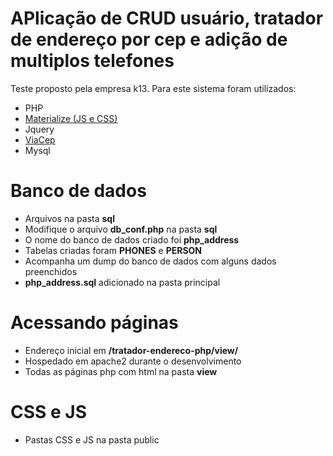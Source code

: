 # APlicação de CRUD usuário, tratador de endereço por cep e adição de multiplos telefones
Teste proposto pela empresa k13. Para este sistema foram utilizados:
* PHP
* [Materialize (JS e CSS)](https://materializecss.com)
* Jquery
* [ViaCep](https://viacep.com.br/)
* Mysql

# Banco de dados
+ Arquivos na pasta **sql**
+ Modifique o arquivo **db_conf.php** na pasta **sql**
+ O nome do banco de dados criado foi **php_address**
+ Tabelas criadas foram **PHONES** e **PERSON**
+ Acompanha um dump do banco de dados com alguns dados preenchidos
+ **php_address.sql** adicionado na pasta principal

# Acessando páginas
+ Endereço inicial em __/tratador-endereco-php/view/__
+ Hospedado em apache2 durante o desenvolvimento
+ Todas as páginas php com html na pasta **view**

# CSS e JS
+ Pastas CSS e JS na pasta public 


